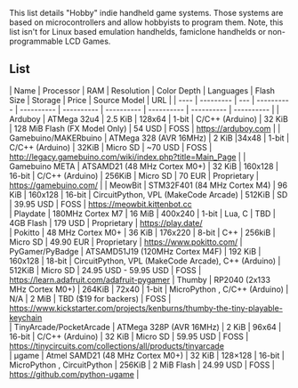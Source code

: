 This list details "Hobby" indie handheld game systems. Those systems are based on microcontrollers and allow hobbyists to program them. Note, this list isn't for Linux based emulation handhelds, famiclone handhelds or non-programmable LCD Games. 

## List
| Name | Processor | RAM | Resolution | Color Depth | Languages | Flash Size | Storage | Price | Source Model | URL |
| ---- | --------- | --- | ---------- | ---------- | ---------- | ---------- | ---------- | ---------- | ---------- |
| Arduboy | ATMega 32u4 | 2.5 KiB | 128x64 | 1-bit | C/C++ (Arduino) | 32 KiB | 128 MiB Flash (FX Model Only) | 54 USD | FOSS | https://arduboy.com |
| Gamebuino/MAKERbuino | ATMega 328 (AVR 16MHz) | 2 KiB |34x48  | 1-bit | C/C++ (Arduino) | 32KiB |  Micro SD | ~70 USD | FOSS | http://legacy.gamebuino.com/wiki/index.php?title=Main_Page |
| Gamebuino META | ATSAMD21 (48 MHz Cortex M0+) | 32 KiB | 160x128 | 16-bit | C/C++ (Arduino) | 256KiB | Micro SD | 70 EUR | Proprietary | https://gamebuino.com/ |
| MeowBit  | STM32F401 (84 MHz Cortex M4)   |   96 KiB    | 160x128    | 16-bit      | CircuitPython, VPL (MakeCode Arcade)   | 512KiB    | SD  | 39.95  USD    | FOSS  |  https://meowbit.kittenbot.cc   
| Playdate        | 180MHz Cortex M7 | 16 MiB | 400x240    | 1-bit       | Lua, C                                          |  TBD  | 4GB Flash  | 179 USD            |  Proprietary  | https://play.date/         
| Pokitto         | 48 MHz Cortex M0+ | 36 KiB | 176x220    | 8-bit       | C++                                                 | 256kiB   | Micro SD   | 49.90 EUR        |    Proprietary  | https://www.pokitto.com/ 
| PyGamer/PyBadge | ATSAMD51J19 (120MHz Cortex M4F)  |  192 KiB   | 160x128    | 18-bit      | CircuitPython, VPL (MakeCode Arcade), C++ (Arduino) | 512KiB |   Micro SD  | 24.95 USD - 59.95 USD | FOSS         | https://learn.adafruit.com/adafruit-pygamer 
| Thumby | RP2040  (2x133 MHz Cortex M0+) | 264KiB    |   72x40  | 1-bit    | MicroPython , C/C++ (Arduino) | N/A  | 2 MiB | TBD ($19 for backers) | FOSS | https://www.kickstarter.com/projects/kenburns/thumby-the-tiny-playable-keychain  
| TinyArcade/PocketArcade | ATMega 328P (AVR 16MHz) | 2 KiB   |   96x64  | 16-bit    | C/C++ (Arduino) | 32 KiB    | Micro SD | 59.95  USD    | FOSS | https://tinycircuits.com/collections/all/products/tinyarcade  
| µgame | Atmel SAMD21 (48 MHz Cortex M0+)  | 32 KiB | 128×128 | 16-bit | MicroPython , CircuitPython | 256KiB | 2 MiB Flash | 24.99 USD | FOSS | https://github.com/python-ugame |
